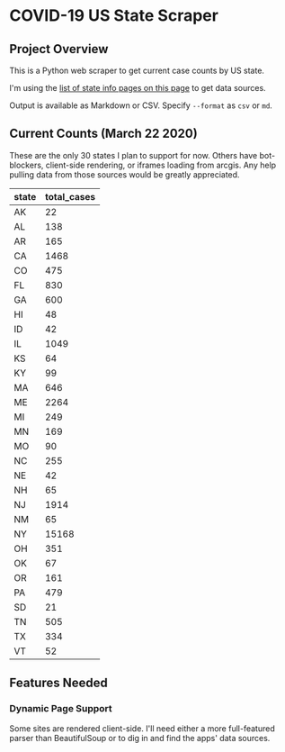 # COVID-19 US State Scraper

## Project Overview

This is a Python web scraper to get current case counts by US state.

I'm using the [list of state info pages on this page](http://coronavirusapi.com/) to get data sources.

Output is available as Markdown or CSV. Specify `--format` as `csv` or `md`.

## Current Counts (March 22 2020)

These are the only 30 states I plan to support for now. Others have bot-blockers, client-side rendering, or iframes
loading from arcgis. Any help pulling data from those sources would be greatly appreciated.

state | total_cases
--- | ---
AK | 22
AL | 138
AR | 165
CA | 1468
CO | 475
FL | 830
GA | 600
HI | 48
ID | 42
IL | 1049
KS | 64
KY | 99
MA | 646
ME | 2264
MI | 249
MN | 169
MO | 90
NC | 255
NE | 42
NH | 65
NJ | 1914
NM | 65
NY | 15168
OH | 351
OK | 67
OR | 161
PA | 479
SD | 21
TN | 505
TX | 334
VT | 52
 
## Features Needed

### Dynamic Page Support

Some sites are rendered client-side. I'll need either a more full-featured parser than BeautifulSoup or to
dig in and find the apps' data sources.

